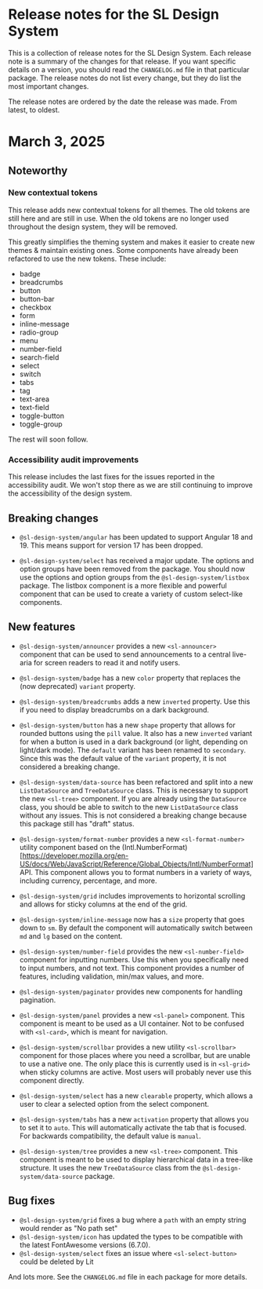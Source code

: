 # Release notes for the SL Design System

This is a collection of release notes for the SL Design System. Each release note is a summary of the changes for that release. If you want specific details on a version, you should read the `CHANGELOG.md` file in that particular package. The release notes do not list every change, but they do list the most important changes.

The release notes are ordered by the date the release was made. From latest, to oldest.

# March 3, 2025

## Noteworthy

### New contextual tokens

This release adds new contextual tokens for all themes. The old tokens are still here and are still in use. When the old tokens are no longer used throughout the design system, they will be removed.

This greatly simplifies the theming system and makes it easier to create new themes & maintain existing ones. Some components have already been refactored to use the new tokens. These include:
- badge
- breadcrumbs
- button
- button-bar
- checkbox
- form
- inline-message
- radio-group
- menu
- number-field
- search-field
- select
- switch
- tabs
- tag
- text-area
- text-field
- toggle-button
- toggle-group

The rest will soon follow.

### Accessibility audit improvements

This release includes the last fixes for the issues reported in the accessibility audit. We won't stop there as we are still continuing to improve the accessibility of the design system.

## Breaking changes

- `@sl-design-system/angular` has been updated to support Angular 18 and 19. This means support for version 17 has been dropped.

- `@sl-design-system/select` has received a major update. The options and option groups have been removed from the package. You should now use the options and option groups from the `@sl-design-system/listbox` package. The listbox component is a more flexible and powerful component that can be used to create a variety of custom select-like components.

## New features

- `@sl-design-system/announcer` provides a new `<sl-announcer>` component that can be used to send announcements to a central live-aria for screen readers to read it and notify users.

- `@sl-design-system/badge` has a new `color` property that replaces the (now deprecated) `variant` property.

- `@sl-design-system/breadcrumbs` adds a new `inverted` property. Use this if you need to display breadcrumbs on a dark background.

- `@sl-design-system/button` has a new `shape` property that allows for rounded buttons using the `pill` value. It also has a new `inverted` variant for when a button is used in a dark background (or light, depending on light/dark mode). The `default` variant has been renamed to `secondary`. Since this was the default value of the `variant` property, it is not considered a breaking change.

- `@sl-design-system/data-source` has been refactored and split into a new `ListDataSource` and `TreeDataSource` class. This is necessary to support the new `<sl-tree>` component. If you are already using the `DataSource` class, you should be able to switch to the new `ListDataSource` class without any issues. This is not considered a breaking change because this package still has "draft" status.

- `@sl-design-system/format-number` provides a new `<sl-format-number>` utility component based on the (Intl.NumberFormat)[https://developer.mozilla.org/en-US/docs/Web/JavaScript/Reference/Global_Objects/Intl/NumberFormat] API. This component allows you to format numbers in a variety of ways, including currency, percentage, and more.

- `@sl-design-system/grid` includes improvements to horizontal scrolling and allows for sticky columns at the end of the grid.

- `@sl-design-system/inline-message` now has a `size` property that goes down to `sm`. By default the component will automatically switch between `md` and `lg` based on the content.

- `@sl-design-system/number-field` provides the new `<sl-number-field>` component for inputting numbers. Use this when you specifically need to input numbers, and not text. This component provides a number of features, including validation, min/max values, and more.

- `@sl-design-system/paginator` provides new components for handling pagination.

- `@sl-design-system/panel` provides a new `<sl-panel>` component. This component is meant to be used as a UI container. Not to be confused with `<sl-card>`, which is meant for navigation.

- `@sl-design-system/scrollbar` provides a new utility `<sl-scrollbar>` component for those places where you need a scrollbar, but are unable to use a native one. The only place this is currently used is in `<sl-grid>` when sticky columns are active. Most users will probably never use this component directly.

- `@sl-design-system/select` has a new `clearable` property, which allows a user to clear a selected option from the select component.

- `@sl-design-system/tabs` has a new `activation` property that allows you to set it to `auto`. This will automatically activate the tab that is focused. For backwards compatibility, the default value is `manual`.

- `@sl-design-system/tree` provides a new `<sl-tree>` component. This component is meant to be used to display hierarchical data in a tree-like structure. It uses the new `TreeDataSource` class from the `@sl-design-system/data-source` package.

## Bug fixes

- `@sl-design-system/grid` fixes a bug where a `path` with an empty string would render as "No path set"
- `@sl-design-system/icon` has updated the types to be compatible with the latest FontAwesome versions (6.7.0).
- `@sl-design-system/select` fixes an issue where `<sl-select-button>` could be deleted by Lit

And lots more. See the `CHANGELOG.md` file in each package for more details.
